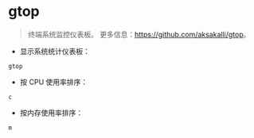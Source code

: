 # gtop

> 终端系统监控仪表板。
> 更多信息：<https://github.com/aksakalli/gtop>。

- 显示系统统计仪表板：

`gtop`

- 按 CPU 使用率排序：

`c`

- 按内存使用率排序：

`m`